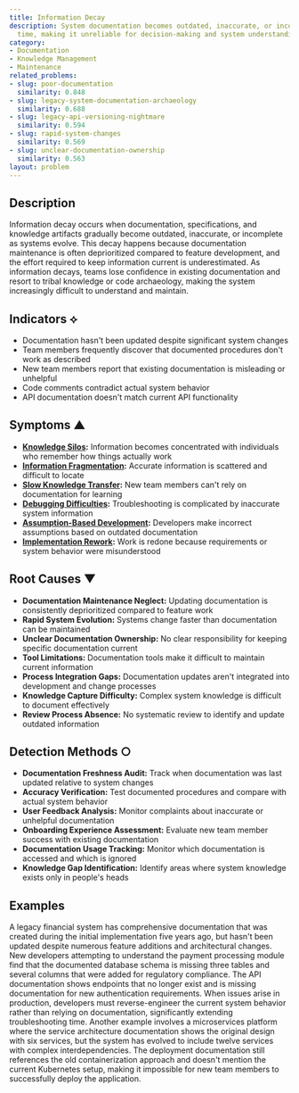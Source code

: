 ```yaml
---
title: Information Decay
description: System documentation becomes outdated, inaccurate, or incomplete over
  time, making it unreliable for decision-making and system understanding.
category:
- Documentation
- Knowledge Management
- Maintenance
related_problems:
- slug: poor-documentation
  similarity: 0.848
- slug: legacy-system-documentation-archaeology
  similarity: 0.688
- slug: legacy-api-versioning-nightmare
  similarity: 0.594
- slug: rapid-system-changes
  similarity: 0.569
- slug: unclear-documentation-ownership
  similarity: 0.563
layout: problem
---
```


## Description

Information decay occurs when documentation, specifications, and knowledge artifacts gradually become outdated, inaccurate, or incomplete as systems evolve. This decay happens because documentation maintenance is often deprioritized compared to feature development, and the effort required to keep information current is underestimated. As information decays, teams lose confidence in existing documentation and resort to tribal knowledge or code archaeology, making the system increasingly difficult to understand and maintain.

## Indicators ⟡

- Documentation hasn't been updated despite significant system changes
- Team members frequently discover that documented procedures don't work as described
- New team members report that existing documentation is misleading or unhelpful
- Code comments contradict actual system behavior
- API documentation doesn't match current API functionality

## Symptoms ▲

- **[Knowledge Silos](knowledge-silos.md):** Information becomes concentrated with individuals who remember how things actually work
- **[Information Fragmentation](information-fragmentation.md):** Accurate information is scattered and difficult to locate
- **[Slow Knowledge Transfer](slow-knowledge-transfer.md):** New team members can't rely on documentation for learning
- **[Debugging Difficulties](debugging-difficulties.md):** Troubleshooting is complicated by inaccurate system information
- **[Assumption-Based Development](assumption-based-development.md):** Developers make incorrect assumptions based on outdated documentation
- **[Implementation Rework](implementation-rework.md):** Work is redone because requirements or system behavior were misunderstood

## Root Causes ▼

- **Documentation Maintenance Neglect:** Updating documentation is consistently deprioritized compared to feature work
- **Rapid System Evolution:** Systems change faster than documentation can be maintained
- **Unclear Documentation Ownership:** No clear responsibility for keeping specific documentation current
- **Tool Limitations:** Documentation tools make it difficult to maintain current information
- **Process Integration Gaps:** Documentation updates aren't integrated into development and change processes
- **Knowledge Capture Difficulty:** Complex system knowledge is difficult to document effectively
- **Review Process Absence:** No systematic review to identify and update outdated information

## Detection Methods ○

- **Documentation Freshness Audit:** Track when documentation was last updated relative to system changes
- **Accuracy Verification:** Test documented procedures and compare with actual system behavior
- **User Feedback Analysis:** Monitor complaints about inaccurate or unhelpful documentation
- **Onboarding Experience Assessment:** Evaluate new team member success with existing documentation
- **Documentation Usage Tracking:** Monitor which documentation is accessed and which is ignored
- **Knowledge Gap Identification:** Identify areas where system knowledge exists only in people's heads

## Examples

A legacy financial system has comprehensive documentation that was created during the initial implementation five years ago, but hasn't been updated despite numerous feature additions and architectural changes. New developers attempting to understand the payment processing module find that the documented database schema is missing three tables and several columns that were added for regulatory compliance. The API documentation shows endpoints that no longer exist and is missing documentation for new authentication requirements. When issues arise in production, developers must reverse-engineer the current system behavior rather than relying on documentation, significantly extending troubleshooting time. Another example involves a microservices platform where the service architecture documentation shows the original design with six services, but the system has evolved to include twelve services with complex interdependencies. The deployment documentation still references the old containerization approach and doesn't mention the current Kubernetes setup, making it impossible for new team members to successfully deploy the application.